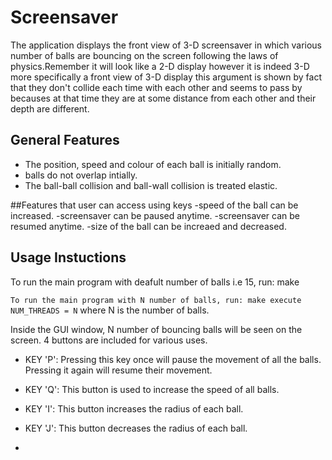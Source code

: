 # Screensaver
The application displays the front view of 3-D screensaver in which various number of balls are bouncing on the screen following the laws of physics.Remember it will look like a 2-D display however it is indeed 3-D more specifically a front view of 3-D display this argument is shown by fact that they don't collide each time with each other and seems to pass by becauses at that time they are at some distance from each other and their depth are different.

## General Features
- The position, speed and colour of each ball is initially random. 
- balls do not overlap intially. 
- The ball-ball collision and ball-wall collision is treated elastic.

##Features that  user can access using keys
-speed of the ball can be increased.
-screensaver can be paused anytime.
-screensaver can be resumed anytime.
-size of the ball can be increaed and decreased.



## Usage Instuctions

To run the main program with deafult number of balls i.e 15, run:
make

``
To run the main program with N number of balls, run:
make execute NUM_THREADS = N
``
where N is the number of balls.




Inside the GUI window, N number of bouncing balls will be seen on the screen. 4 buttons are included for various uses.

-	 KEY 'P': Pressing this key once will pause the movement of all the balls. Pressing it again will resume their movement.

-	KEY 'Q': This button is used to increase the speed of all balls. 

-	KEY 'I': This button increases the radius of each ball.   

-	KEY 'J': This button decreases the radius of each ball. 

-	
